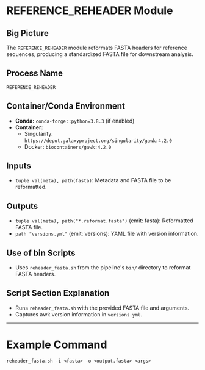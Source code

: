 # REFERENCE_REHEADER Module

## Big Picture
The `REFERENCE_REHEADER` module reformats FASTA headers for reference sequences, producing a standardized FASTA file for downstream analysis.

## Process Name
`REFERENCE_REHEADER`

## Container/Conda Environment
- **Conda:** `conda-forge::python=3.8.3` (if enabled)
- **Container:**
  - Singularity: `https://depot.galaxyproject.org/singularity/gawk:4.2.0`
  - Docker: `biocontainers/gawk:4.2.0`

## Inputs
- `tuple val(meta), path(fasta)`: Metadata and FASTA file to be reformatted.

## Outputs
- `tuple val(meta), path("*.reformat.fasta")` (emit: fasta): Reformatted FASTA file.
- `path "versions.yml"` (emit: versions): YAML file with version information.

## Use of bin Scripts
- Uses `reheader_fasta.sh` from the pipeline's `bin/` directory to reformat FASTA headers.

## Script Section Explanation
- Runs `reheader_fasta.sh` with the provided FASTA file and arguments.
- Captures awk version information in `versions.yml`.

---

# Example Command
```
reheader_fasta.sh -i <fasta> -o <output.fasta> <args>
```
